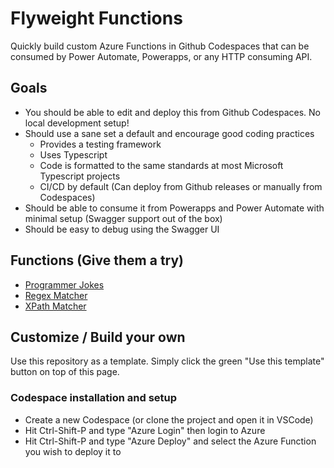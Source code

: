 # Flyweight Functions

Quickly build custom Azure Functions in Github Codespaces that can be consumed by Power Automate, Powerapps, or any HTTP consuming API.

## Goals

- You should be able to edit and deploy this from Github Codespaces. No local development setup!
- Should use a sane set a default and encourage good coding practices
    - Provides a testing framework
    - Uses Typescript
    - Code is formatted to the same standards at most Microsoft Typescript projects
    - CI/CD by default (Can deploy from Github releases or manually from Codespaces)
- Should be able to consume it from Powerapps and Power Automate with minimal setup (Swagger support out of the box)
- Should be easy to debug using the Swagger UI

## Functions (Give them a try)

- [Programmer Jokes](https://flyweight-functions.azurewebsites.net/api/Jokes/swagger-ui)
- [Regex Matcher](https://flyweight-functions.azurewebsites.net/api/Regex/swagger-ui)
- [XPath Matcher](https://flyweight-functions.azurewebsites.net/api/XPathFinder/swagger-ui)

## Customize / Build your own

Use this repository as a template. Simply click the green "Use this template" button on top of this page.

### Codespace installation and setup

- Create a new Codespace (or clone the project and open it in VSCode)
- Hit Ctrl-Shift-P and type "Azure Login" then login to Azure
- Hit Ctrl-Shift-P and type "Azure Deploy" and select the Azure Function you wish to deploy it to
